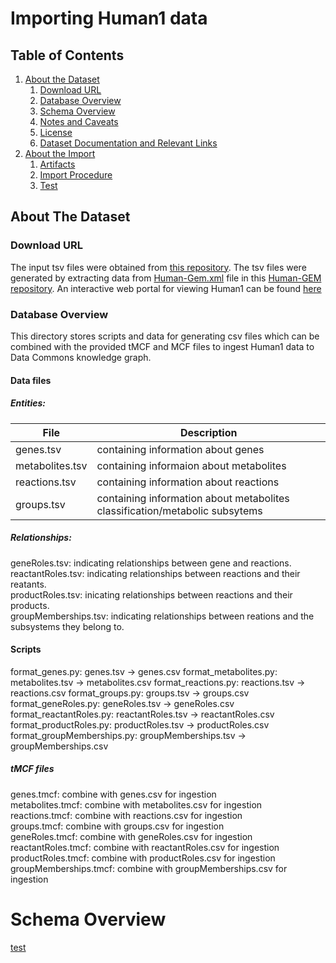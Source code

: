 # Importing Human1 data

## Table of Contents

1. [About the Dataset](#about-the-dataset)
    1. [Download URL](#download-url)
    2. [Database Overview](#database-overview)
    3. [Schema Overview](#schema-overview)
    4. [Notes and Caveats](#notes-and-caveats)
    5. [License](#license)
    6. [Dataset Documentation and Relevant Links](#dataset-documentation-and-relevant-links)
2. [About the Import](#about-the-import)
    1. [Artifacts](#artifacts)
    2. [Import Procedure](#import-procedure)
    3. [Test](#test)
    
    
## About The Dataset

### Download URL

The input tsv files were obtained from [this repository](https://github.com/paul-shannon/bio-gdb/tree/main/forSam/v1). The tsv files were generated by extracting data from [Human-Gem.xml](https://github.com/SysBioChalmers/Human-GEM/blob/master/model/Human-GEM.xml) file in this [Human-GEM repository](https://github.com/SysBioChalmers/Human-GEM). An interactive web portal for viewing Human1 can be found [here](https://metabolicatlas.org/)

### Database Overview 

This directory stores scripts and data for generating csv files which can be combined with the provided tMCF and MCF files to ingest Human1 data to Data Commons knowledge graph. 

#### Data files <br>

##### Entities: <br>
|File| Description|
---------|-----------
|genes.tsv| containing information about genes|
|metabolites.tsv| containing informaion about metabolites|
|reactions.tsv| containing information about reactions|
|groups.tsv| containing information about metabolites classification/metabolic subsytems|

##### Relationships: <br>
geneRoles.tsv: indicating relationships between gene and reactions. <br> 
reactantRoles.tsv: indicating relationships between reactions and their reatants. <br>
productRoles.tsv: inicating relationships between reactions and their products. <br>
groupMemberships.tsv: indicating relationships between reations and the subsystems they belong to. <br>

#### Scripts

format_genes.py: genes.tsv -> genes.csv
format_metabolites.py: metabolites.tsv -> metabolites.csv
format_reactions.py: reactions.tsv -> reactions.csv
format_groups.py: groups.tsv -> groups.csv
format_geneRoles.py: geneRoles.tsv -> geneRoles.csv
format_reactantRoles.py: reactantRoles.tsv -> reactantRoles.csv
format_productRoles.py: productRoles.tsv -> productRoles.csv
format_groupMemberships.py: groupMemberships.tsv -> groupMemberships.csv

##### tMCF files

genes.tmcf: combine with genes.csv for ingestion  
metabolites.tmcf: combine with metabolites.csv for ingestion  
reactions.tmcf: combine with reactions.csv for ingestion  
groups.tmcf: combine with groups.csv for ingestion  
geneRoles.tmcf: combine with geneRoles.csv for ingestion  
reactantRoles.tmcf: combine with reactantRoles.csv for ingestion  
productRoles.tmcf: combine with productRoles.csv for ingestion  
groupMemberships.tmcf: combine with groupMemberships.csv for ingestion  

# Schema Overview 

[test](./df_subSystems_Human1d)


